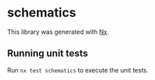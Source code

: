 # schematics

This library was generated with [Nx](https://nx.dev).

## Running unit tests

Run `nx test schematics` to execute the unit tests.
